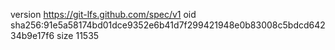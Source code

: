 version https://git-lfs.github.com/spec/v1
oid sha256:91e5a58174bd01dce9352e6b41d7f299421948e0b83008c5bdcd64234b9e17f6
size 11535
